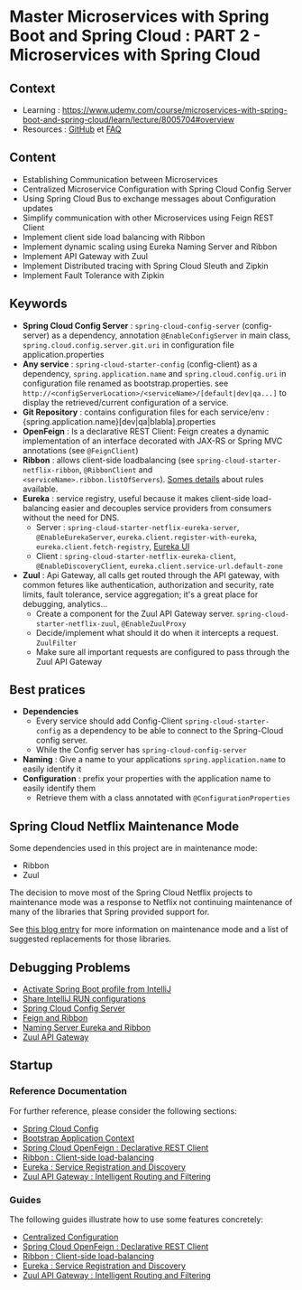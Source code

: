 # Master Microservices with Spring Boot and Spring Cloud : PART 2 - Microservices with Spring Cloud

## Context

* Learning : <https://www.udemy.com/course/microservices-with-spring-boot-and-spring-cloud/learn/lecture/8005704#overview>
* Resources : [GitHub](https://github.com/in28minutes/spring-microservices/tree/master/03.microservices) et [FAQ](https://github.com/in28minutes/in28minutes-initiatives/blob/master/The-in28Minutes-TroubleshootingGuide-And-FAQ/quick-start.md)

## Content

* Establishing Communication between Microservices
* Centralized Microservice Configuration with Spring Cloud Config Server
* Using Spring Cloud Bus to exchange messages about Configuration updates
* Simplify communication with other Microservices using Feign REST Client
* Implement client side load balancing with Ribbon
* Implement dynamic scaling using Eureka Naming Server and Ribbon
* Implement API Gateway with Zuul
* Implement Distributed tracing with Spring Cloud Sleuth and Zipkin
* Implement Fault Tolerance with Zipkin

## Keywords 
* **Spring Cloud Config Server** : `spring-cloud-config-server` (config-server) as a dependency, annotation `@EnableConfigServer` in main class, `spring.cloud.config.server.git.uri` in configuration file application.properties
* **Any service** : `spring-cloud-starter-config` (config-client) as a dependency, `spring.application.name` and `spring.cloud.config.uri` in configuration file renamed as bootstrap.properties. see `http://<configServerLocation>/<serviceName>/[default|dev|qa...]` to display the retrieved/current configuration of a service.
* **Git Repository** : contains configuration files for each service/env : {spring.application.name}[dev|qa|blabla].properties
* **OpenFeign** : Is a declarative REST Client: Feign creates a dynamic implementation of an interface decorated with JAX-RS or Spring MVC annotations (see `@FeignClient`)
* **Ribbon** : allows client-side loadbalancing (see `spring-cloud-starter-netflix-ribbon`, `@RibbonClient` and `<serviceName>.ribbon.listOfServers`). [Somes details](https://github.com/Netflix/ribbon/wiki/Working-with-load-balancers#common-rules) about rules available.
* **Eureka** : service registry, useful because it makes client-side load-balancing easier and decouples service providers from consumers without the need for DNS.
  * Server : `spring-cloud-starter-netflix-eureka-server`, `@EnableEurekaServer`, `eureka.client.register-with-eureka`, `eureka.client.fetch-registry`, [Eureka UI](http://localhost:8761/)
  * Client : `spring-cloud-starter-netflix-eureka-client`, `@EnableDiscoveryClient`, `eureka.client.service-url.default-zone`
* **Zuul** : Api Gateway, all calls get routed through the API gateway, with common fetures like authentication, authorization and security, rate limits, fault tolerance, service aggregation; it's a great place for debugging, analytics...
  * Create a component for the Zuul API Gateway server. `spring-cloud-starter-netflix-zuul`, `@EnableZuulProxy`
  * Decide/implement what should it do when it intercepts a request. `ZuulFilter`
  * Make sure all important requests are configured to pass through the Zuul API Gateway

## Best pratices
* **Dependencies**
    * Every service should add Config-Client `spring-cloud-starter-config` as a dependency to be able to connect to the Spring-Cloud config server.
    * While the Config server has `spring-cloud-config-server`
* **Naming** : Give a name to your applications `spring.application.name` to easily identify it
* **Configuration** : prefix your properties with the application name to easily identify them
    * Retrieve them with a class annotated with `@ConfigurationProperties`
 
## Spring Cloud Netflix Maintenance Mode

Some dependencies used in this project are in maintenance mode:

* Ribbon
* Zuul

The decision to move most of the Spring Cloud Netflix projects to maintenance mode was
a response to Netflix not continuing maintenance of many of the libraries that Spring provided
support for.

See [this blog entry](https://spring.io/blog/2018/12/12/spring-cloud-greenwich-rc1-available-now#spring-cloud-netflix-projects-entering-maintenance-mode)
for more information on maintenance mode and a list of suggested replacements for those libraries.

## Debugging Problems
* [Activate Spring Boot profile from IntelliJ](https://stackoverflow.com/a/52487280)
* [Share IntelliJ RUN configurations](https://www.jetbrains.com/help/idea/sharing-run-debug-configurations.html#)
* [Spring Cloud Config Server](https://github.com/in28minutes/in28minutes-initiatives/tree/master/The-in28Minutes-TroubleshootingGuide-And-FAQ#debugging-problems-with-spring-cloud-config-server)
* [Feign and Ribbon](https://github.com/in28minutes/in28minutes-initiatives/tree/master/The-in28Minutes-TroubleshootingGuide-And-FAQ#debugging-problems-with-feign-and-ribbon)
* [Naming Server Eureka and Ribbon](https://github.com/in28minutes/in28minutes-initiatives/tree/master/The-in28Minutes-TroubleshootingGuide-And-FAQ#debugging-problems-with-naming-server-eureka-and-ribbon)
* [Zuul API Gateway](https://github.com/in28minutes/in28minutes-initiatives/tree/master/The-in28Minutes-TroubleshootingGuide-And-FAQ#debugging-problems-with-zuul-api-gateway)


## Startup

### Reference Documentation
For further reference, please consider the following sections:

* [Spring Cloud Config](https://cloud.spring.io/spring-cloud-config/reference/html/)
* [Bootstrap Application Context](https://cloud.spring.io/spring-cloud-commons/multi/multi__spring_cloud_context_application_context_services.html#_the_bootstrap_application_context)
* [Spring Cloud OpenFeign : Declarative REST Client](https://cloud.spring.io/spring-cloud-netflix/multi/multi_spring-cloud-feign.html)
* [Ribbon : Client-side load-balancing](https://cloud.spring.io/spring-cloud-netflix/multi/multi_spring-cloud-ribbon.html)
* [Eureka : Service Registration and Discovery](https://cloud.spring.io/spring-cloud-netflix/reference/html/#spring-cloud-eureka-server)
* [Zuul API Gateway : Intelligent Routing and Filtering](https://cloud.spring.io/spring-cloud-netflix/multi/multi__router_and_filter_zuul.html)

### Guides
The following guides illustrate how to use some features concretely:

* [Centralized Configuration](https://spring.io/guides/gs/centralized-configuration/)
* [Spring Cloud OpenFeign : Declarative REST Client](https://spring.io/projects/spring-cloud-openfeign)
* [Ribbon : Client-side load-balancing](https://spring.io/guides/gs/client-side-load-balancing/)
* [Eureka : Service Registration and Discovery](https://spring.io/guides/gs/service-registration-and-discovery/)
* [Zuul API Gateway : Intelligent Routing and Filtering](https://spring.io/guides/gs/routing-and-filtering/)
